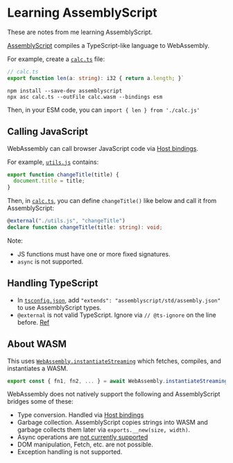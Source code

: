 # Learning AssemblyScript

These are notes from me learning AssemblyScript.

[AssemblyScript](https://www.assemblyscript.org/) compiles a TypeScript-like language to WebAssembly.

For example, create a [`calc.ts`](calc.ts) file:

```ts
// calc.ts
export function len(a: string): i32 { return a.length; }`
```

```shell
npm install --save-dev assemblyscript
npx asc calc.ts --outFile calc.wasm --bindings esm
```

Then, in your ESM code, you can `import { len } from './calc.js'`

## Calling JavaScript

WebAssembly can call browser JavaScript code via [Host bindings](https://www.assemblyscript.org/compiler.html#host-bindings).

For example, [`utils.js`](utils.js) contains:

```js
export function changeTitle(title) {
  document.title = title;
}
```

Then, in [`calc.ts`](calc.ts), you can define `changeTitle()` like below and call it from AssemblyScript:

```ts
@external("./utils.js", "changeTitle")
declare function changeTitle(title: string): void;
```

Note:

- JS functions must have one or more fixed signatures.
- `async` is not supported.

## Handling TypeScript

- In [`tsconfig.json`](tsconfig.json), add `"extends": "assemblyscript/std/assembly.json"` to use AssemblyScript types.
- `@external` is not valid TypeScript. Ignore via `// @ts-ignore` on the line before. [Ref](https://github.com/AssemblyScript/assemblyscript/issues/390#issuecomment-586739436)

## About WASM

This uses [`WebAssembly.instantiateStreaming`](https://developer.mozilla.org/en-US/docs/WebAssembly/JavaScript_interface/instantiateStreaming_static)
which fetches, compiles, and instantiates a WASM.

```js
export const { fn1, fn2, ... } = await WebAssembly.instantiateStreaming(fetch("file.wasm")).then((r) => r.instance.exports);
```

WebAssembly does not natively support the following and AssemblyScript bridges some of these:

- Type conversion. Handled via [Host bindings](https://www.assemblyscript.org/compiler.html#host-bindings)
- Garbage collection. AssemblyScript copies strings into WASM and garbage collects them later via `exports.__new(size, width)`.
- Async operations are [not currently supported](https://github.com/AssemblyScript/assemblyscript/issues/376)
- DOM manipulation, Fetch, etc. are not possible.
- Exception handling is not supported.
